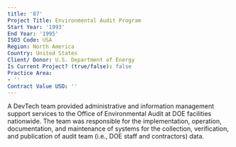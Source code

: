 ```yaml
---
title: '87'
Project Title: Environmental Audit Program
Start Year: '1993'
End Year: '1995'
ISO3 Code: USA
Region: North America
Country: United States
Client/ Donor: U.S. Department of Energy
Is Current Project? (true/false): false
Practice Area:
- ''
Contract Value USD: ''
---
```


A DevTech team provided administrative and information management support services to the Office of Environmental Audit at DOE facilities nationwide. The team was responsible for the implementation, operation, documentation, and maintenance of systems for the collection, verification, and publication of audit team (i.e., DOE staff and contractors) data.